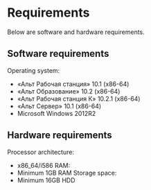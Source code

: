# Requirements

Below are software and hardware requirements.

## Software requirements

Operating system:
- «Альт Рабочая станция» 10.1 (x86-64)
- «Альт Образование» 10.2 (x86-64)
- «Альт Рабочая станция К» 10.2.1 (x86-64)
- «Альт Сервер» 10.1 (x86-64)
- Microsoft Windows 2012R2

## Hardware requirements

Processor architecture:
- x86_64/i586
RAM:
- Minimum 1GB RAM
Storage space:
- Minimum 16GB HDD
